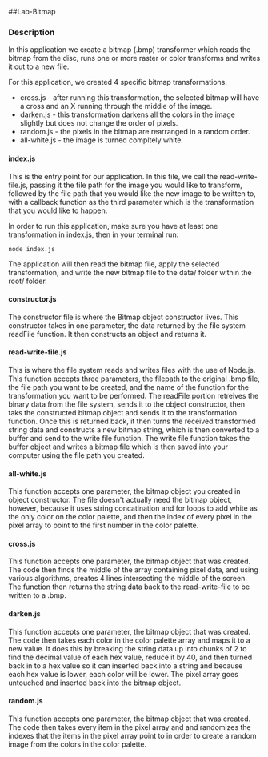 ##Lab-Bitmap

### Description

In this application we create a bitmap (.bmp) transformer which reads the bitmap from the disc, runs one or more raster or color transforms and writes it out to a new file.

For this application, we created 4 specific bitmap transformations.
* cross.js - after running this transformation, the selected bitmap will have a cross and an X running through the middle of the image.
* darken.js - this transformation darkens all the colors in the image slightly but does not change the order of pixels.
* random.js - the pixels in the bitmap are rearranged in a random order.
* all-white.js - the image is turned compltely white.

#### index.js

This is the entry point for our application. In this file, we call the read-write-file.js, passing it the file path for the image you would like to transform, followed by the file path that you would like the new image to be written to, with a callback function as the third parameter which is the transformation that you would like to happen.

In order to run this application, make sure you have at least one transformation in index.js, then in your terminal run:

```
node index.js
```

The application will then read the bitmap file, apply the selected transformation, and write the new bitmap file to the data/ folder within the root/ folder.

#### constructor.js

The constructor file is where the Bitmap object constructor lives. This constructor takes in one parameter, the data returned by the file system readFile function. It then constructs an object and returns it.

#### read-write-file.js

This is where the file system reads and writes files with the use of Node.js. This function accepts three parameters, the filepath to the original .bmp file, the file path you want to be created, and the name of the function for the transformation you want to be performed. 
The readFile portion retreives the binary data from the file system, sends it to the object constructor, then taks the constructed bitmap object and sends it to the transformation function. Once this is returned back, it then turns the received transformed string data and constructs a new bitmap string, which is then converted to a buffer and send to the write file function.
The write file function takes the buffer object and writes a bitmap file which is then saved into your computer using the file path you created.

#### all-white.js

This function accepts one parameter, the bitmap object you created in object constructor. The file doesn't actually need the bitmap object, however, because it uses string concatination and for loops to add white as the only color on the color palette, and then the index of every pixel in the pixel array to point to the first number in the color palette.

#### cross.js

This function accepts one parameter, the bitmap object that was created. The code then finds the middle of the array containing pixel data, and using various algorithms, creates 4 lines intersecting the middle of the screen. The function then returns the string data back to the read-write-file to be written to a .bmp.

#### darken.js

This function accepts one parameter, the bitmap object that was created. The code then takes each color in the color palette array and maps it to a new value. It does this by breaking the string data up into chunks of 2 to find the decimal value of each hex value, reduce it by 40, and then turned back in to a hex value so it can inserted back into a string and because each hex value is lower, each color will be lower. The pixel array goes untouched and inserted back into the bitmap object.

#### random.js

This function accepts one parameter, the bitmap object that was created. The code then takes every item in the pixel array and and randomizes the indexes that the items in the pixel array point to in order to create a random image from the colors in the color palette.
